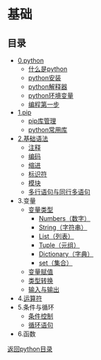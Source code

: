 # 基础

## 目录

* [0.python](/python/00-basic/00-python/00-python.md)
  * [什么是python](/python/00-basic/00-python/01-什么是python.md)
  * [python安装](/python/00-basic/00-python/02-python安装.md)
  * [python解释器](/python/00-basic/00-python/03-python解释器.md)
  * [python环境变量](/python/00-basic/00-python/04-python环境变量.md)
  * [编程第一步](/python/00-basic/00-python/05-demo.py)
* [1.pip](/python/00-basic/01-pip/00-pip.md)
  * [pip库管理](/python/00-basic/01-pip/01-pip.md)
  * [python常用库](/python/00-basic/01-pip/02-常用库.md)
* [2.基础语法](/python/00-basic/02-基础语法/00-基础语法.md)
  * [注释](/python/00-basic/02-基础语法/01-注释.md)
  * [编码](/python/00-basic/02-基础语法/02-编码.md)
  * [缩进](/python/00-basic/02-基础语法/03-缩进.md)
  * [标识符](/python/00-basic/02-基础语法/04-标识符.md)
  * [模块](/python/00-basic/02-基础语法/05-模块.md)
  * [多行语句与同行多语句](/python/00-basic/02-基础语法/06-多行语句与同行多语句.md)
* 3.变量
  * [变量类型](/python/00-basic/03-变量/00-变量类型.md)
    * [Numbers（数字）](/python/00-basic/03-变量/00-变量类型/01-数字.md)
    * [String（字符串）](/python/00-basic/03-变量/00-变量类型/02-字符串.md)
    * [List（列表）](/python/00-basic/03-变量/00-变量类型/03-列表.md)
    * [Tuple（元组）](/python/00-basic/03-变量/00-变量类型/04-元组.md)
    * [Dictionary（字典）](/python/00-basic/03-变量/00-变量类型/05-字典.md)
    * [set（集合）](/python/00-basic/03-变量/00-变量类型/06-集合.md)
  * [变量赋值](/python/00-basic/03-变量/01-变量赋值.md)
  * [类型转换](/python/00-basic/03-变量/02-类型转换.md)
  * [输入与输出](/python/00-basic/03-变量/03-输入与输出.md)
* 4.[运算符](/python/00-basic/04-运算符/00-运算符.md)
* 5.条件与循环
  * [条件控制](/python/00-basic/05-条件与循环/01-条件控制.py)
  * [循环语句](/python/00-basic/05-条件与循环/02-循环语句.md)
* 6.函数

[返回python目录](../README.md)
